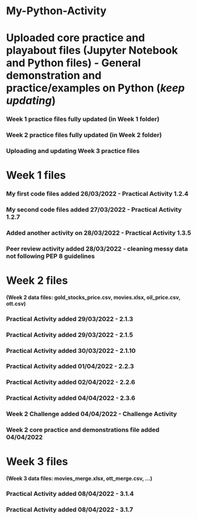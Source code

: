 # My-Python-Activity
# Uploaded core practice and playabout files (Jupyter Notebook and Python files) - General demonstration and practice/examples on Python (***keep updating***)
### Week 1 practice files fully updated (in Week 1 folder)
### Week 2 practice files fully updated (in Week 2 folder)
### Uploading and updating Week 3 practice files

# Week 1 files
### My first code files added 26/03/2022 - Practical Activity 1.2.4

### My second code files added 27/03/2022 - Practical Activity 1.2.7

### Added another activity on 28/03/2022 - Practical Activity 1.3.5

### Peer review activity added 28/03/2022 - cleaning messy data not following PEP 8 guidelines

# Week 2 files
#### (Week 2 data files: gold_stocks_price.csv, movies.xlsx, oil_price.csv, ott.csv)

### Practical Activity added 29/03/2022 - 2.1.3

### Practical Activity added 29/03/2022 - 2.1.5

### Practical Activity added 30/03/2022 - 2.1.10

### Practical Activity added 01/04/2022 - 2.2.3

### Practical Activity added 02/04/2022 - 2.2.6

### Practical Activity added 04/04/2022 - 2.3.6

### Week 2 Challenge added 04/04/2022 - Challenge Activity

### Week 2 core practice and demonstrations file added 04/04/2022

# Week 3 files
#### (Week 3 data files: movies_merge.xlsx, ott_merge.csv, ...)

### Practical Activity added 08/04/2022 - 3.1.4

### Practical Activity added 08/04/2022 - 3.1.7
